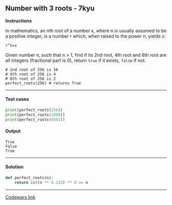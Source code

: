 ## Number with 3 roots - 7kyu

**Instructions**

In mathematics, an nth root of a number x, where n is usually assumed to be a positive integer, is a number r which, when raised to the power n, yields x:

```
r^n=x
```

Given number n, such that n > 1, find if its 2nd root, 4th root and 8th root are all integers (fractional part is 0), return `true` if it exists, `false` if not.

```
# 2nd root of 256 is 16
# 4th root of 256 is 4
# 8th root of 256 is 2
perfect_roots(256) # returns True
```

---

#### Test cases

```python
print(perfect_roots(256))
print(perfect_roots(1000))
print(perfect_roots(6561))
```

#### Output

```
True
False
True
```

---

#### Solution

```python
def perfect_roots(n):
    return int(n ** 0.125) ** 8 == n
```

---

[Codewars link](https://www.codewars.com/kata/5932c94f6aa4d1d786000028)
